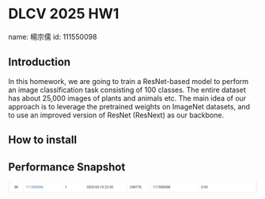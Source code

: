 # DLCV 2025 HW1

name: 楊宗儒
id: 111550098

## Introduction

In this homework, we are going to train a ResNet-based model to perform an image classification task consisting of 100 classes. The entire dataset has about 25,000 images of plants and animals etc. 
The main idea of our approach is to leverage the pretrained weights on ImageNet datasets, and to use an improved version of ResNet (ResNext) as our backbone.

## How to install

## Performance Snapshot

![image](Performance.png)